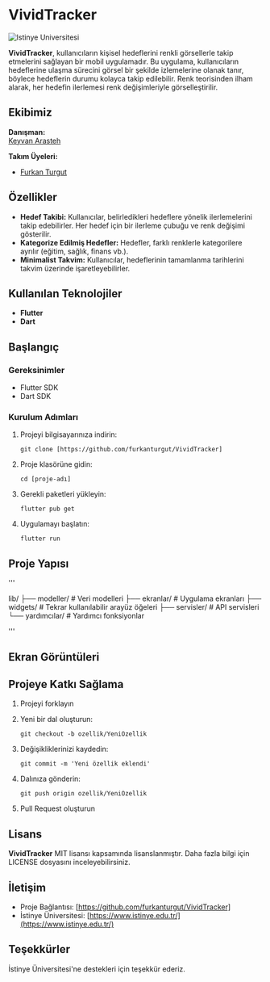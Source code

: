 
# VividTracker
![Istinye Universitesi ](https://camo.githubusercontent.com/134ae6afe36e02ada64a289ccd8339c9a031c9f6e81073962b446689bc21781e/68747470733a2f2f7777772e756e69746564656475636174696f6e2e636f6d2f6c696e6b6c6f676f63682f697374696e79652d756e69766572736974792d6c6f676f2e706e67)

**VividTracker**, kullanıcıların kişisel hedeflerini renkli görsellerle takip etmelerini sağlayan bir mobil uygulamadır. Bu uygulama, kullanıcıların hedeflerine ulaşma sürecini görsel bir şekilde izlemelerine olanak tanır, böylece hedeflerin durumu kolayca takip edilebilir. Renk teorisinden ilham alarak, her hedefin ilerlemesi renk değişimleriyle görselleştirilir.

## Ekibimiz

**Danışman:**  
[Keyvan Arasteh](https://github.com/keyvanarasteh)

**Takım Üyeleri:**

-   [Furkan Turgut](github/furkanturgut)

## Özellikler

-   **Hedef Takibi:** Kullanıcılar, belirledikleri hedeflere yönelik ilerlemelerini takip edebilirler. Her hedef için bir ilerleme çubuğu ve renk değişimi gösterilir.
-   **Kategorize Edilmiş Hedefler:** Hedefler, farklı renklerle kategorilere ayrılır (eğitim, sağlık, finans vb.).
-   **Minimalist Takvim:** Kullanıcılar, hedeflerinin tamamlanma tarihlerini takvim üzerinde işaretleyebilirler.

## Kullanılan Teknolojiler

-   **Flutter**
-   **Dart**

## Başlangıç

### Gereksinimler

-   Flutter SDK
-   Dart SDK 

### Kurulum Adımları

1.  Projeyi bilgisayarınıza indirin:
    
    `git clone [https://github.com/furkanturgut/VividTracker]` 
    
2.  Proje klasörüne gidin:
    
    `cd [proje-adı]` 
    
3.  Gerekli paketleri yükleyin:
    
    `flutter pub get` 
    
4.  Uygulamayı başlatın:

    `flutter run` 
    

## Proje Yapısı
'''

lib/
├── modeller/     # Veri modelleri
├── ekranlar/     # Uygulama ekranları
├── widgets/      # Tekrar kullanılabilir arayüz öğeleri
├── servisler/    # API servisleri
└── yardımcılar/  # Yardımcı fonksiyonlar

'''
## Ekran Görüntüleri

  

## Projeye Katkı Sağlama

1.  Projeyi forklayın
2.  Yeni bir dal oluşturun:
    
    `git checkout -b ozellik/YeniOzellik` 
    
3.  Değişikliklerinizi kaydedin:
    

    
    `git commit -m 'Yeni özellik eklendi'` 
    
4.  Dalınıza gönderin:
    
    
    `git push origin ozellik/YeniOzellik` 
    
5.  Pull Request oluşturun

## Lisans

**VividTracker** MIT lisansı kapsamında lisanslanmıştır. Daha fazla bilgi için LICENSE dosyasını inceleyebilirsiniz.

## İletişim

-   Proje Bağlantısı: [https://github.com/furkanturgut/VividTracker]
-   İstinye Üniversitesi: [https://www.istinye.edu.tr/](https://www.istinye.edu.tr/)

## Teşekkürler

İstinye Üniversitesi'ne destekleri için teşekkür ederiz.
